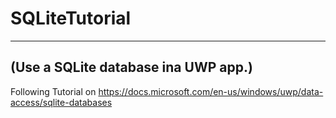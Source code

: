 # SQLiteTutorial
---
## (Use a SQLite database ina UWP app.)

Following Tutorial on https://docs.microsoft.com/en-us/windows/uwp/data-access/sqlite-databases  
